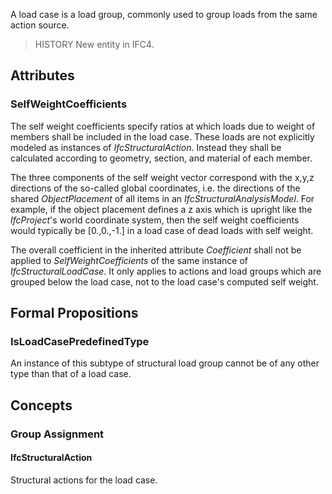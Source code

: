 A load case is a load group, commonly used to group loads from the same action source.

<!-- end of short definition -->


> HISTORY New entity in IFC4.

## Attributes

### SelfWeightCoefficients
The self weight coefficients specify ratios at which loads due to weight of members shall be included in the load case. These loads are not explicitly modeled as instances of _IfcStructuralAction_. Instead they shall be calculated according to geometry, section, and material of each member.

The three components of the self weight vector correspond with the x,y,z directions of the so-called global coordinates, i.e. the directions of the shared _ObjectPlacement_ of all items in an _IfcStructuralAnalysisModel_. For example, if the object placement defines a z axis which is upright like the _IfcProject_'s world coordinate system, then the self weight coefficients would typically be [0.,0.,-1.] in a load case of dead loads with self weight.

The overall coefficient in the inherited attribute _Coefficient_ shall not be applied to _SelfWeightCoefficients_ of the same instance of _IfcStructuralLoadCase_. It only applies to actions and load groups which are grouped below the load case, not to the load case's computed self weight.

## Formal Propositions

### IsLoadCasePredefinedType
An instance of this subtype of structural load group cannot be of any other type than that of a load case.

## Concepts

### Group Assignment



#### IfcStructuralAction

Structural actions for the load case.

